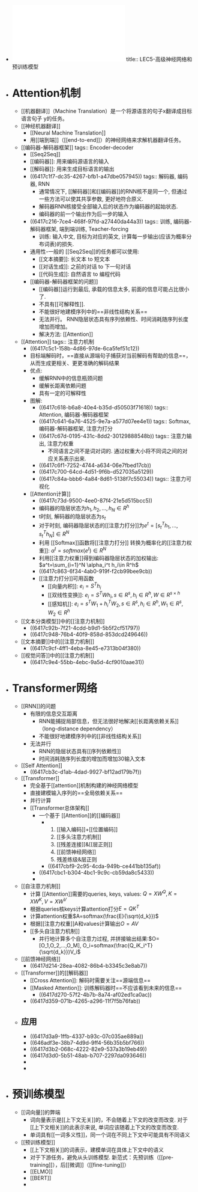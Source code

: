 - ![Lecture5-高级神经网络和预训练模型.pdf](../assets/Lecture5-高级神经网络和预训练模型_1679278338397_0.pdf)
  title:: LEC5-高级神经网络和预训练模型
- # Attention机制
	- [[机器翻译]]（Machine Translation）是一个将源语言的句子x翻译成目标语言句子 y的任务。
	- [[神经机器翻译]]
		- [[Neural Machine Translation]]
		- 用[[端到端]]（[[end-to-end]]）的神经网络来求解机器翻译任务。
	- [[编码器-解码器框架]]
	  tags:: Encoder-decoder
		- [[Seq2Seq]]
		- [[编码器]]: 用来编码源语言的输入
		- [[解码器]]: 用来生成目标语言的输出
		- ((6417c1f7-dc35-4267-bfb1-a47dbe057945))
		  tags:: 解码器, 编码器, RNN
			- 通常情况下, [[解码器]]和[[编码器]]的RNN核不是同一个, 但通过一些方法可以使其共享参数, 更好地符合原义.
			- 解码器RNN核接受全部输入后的状态作为编码器的起始状态.
			- 编码器的前一个输出作为后一步的输入
		- ((6417c216-7ce4-468f-97fd-a27440da44a3))
		  tags:: 训练, 编码器-解码器框架, 端到端训练, Teacher-forcing
			- 训练: 输入中文, 目标为对应的英文, 计算每一步输出(应该为概率分布词表)的损失.
		- 通用性-一般的 [[Seq2Seq]]的任务都可以使用:
			- [[文本摘要]]: 长文本 to 短文本
			- [[对话生成]]: 之前的对话 to 下一句对话
			- [[代码生成]]: 自然语言 to 编程代码
		- [[编码器-解码器框架的问题]]
			- [[编码器]]运行到最后, 承载的信息太多, 前面的信息可能占比很小了.
			- 不具有[[可解释性]].
			- 不能很好地建模序列中的==非线性结构关系==
			- 无法并行。 RNN隐层状态具有序列依赖性、时间消耗随序列长度增加而增加。
			- 解决方法: [[Attention]]
	- [[Attention]]
	  tags:: 注意力机制
		- ((6417c5c1-158b-4d86-97de-6ca5fef51c12))
		- 目标端解码时，==直接从源端句子捕获对当前解码有帮助的信息==，从而生成更相关、更更准确的解码结果
		- 优点:
			- 缓解RNN中的信息瓶颈问题
			- 缓解长距离依赖问题
			- 具有一定的可解释性
		- 图解:
			- ((6417c618-b6a8-40e4-b35d-d50503f71618))
			  tags:: Attention, 编码器-解码器框架
			- ((6417c641-6a76-4525-9e7a-a577d07ee4e1))
			  tags:: Softmax, 编码器-解码器框架, 注意力打分
			- ((6417c67d-0195-431c-8dd2-30129888548b))
			  tags:: 注意力输出, 注意力权重
				- 不同语言之间不是词对词的. 通过权重大小将不同词之间的对应关系表示出来.
			- ((6417c6f1-7252-4744-a634-06e7fbed17cb))
			- ((6417c700-64cd-4d51-9f6b-d527035a5129))
			- ((6417c84a-bbb6-4a84-8d61-5138f7c55034))
			  tags:: 注意力可视化
		- [[Attention计算]]
			- ((6417c73d-9500-4ee0-87f4-21e5d515bcc5))
			- 编码器的隐层状态为$h_1,h_2,...,h_N\in R^h$
			- t时刻, 解码器的隐层状态为$s_t$
			- 对于时刻, 编码器隐层状态的[[注意力打分]]为$e^t=[s_t^Th_1,...,s_t^Th_N]\in R^N$
			- 利用 [[Softmax]]函数将[[注意力打分]] 转换为概率化的[[注意力权重]]: $\alpha^t=softmax(e^t)\in R^N$
			- 利用[[注意力权重]]得到编码器隐层状态的加权输出: $a^t=\sum_{i=1}^N \alpha_i^t h_i\in R^h$
			- ((6417c863-6f34-4ab0-919f-f2cb99bee9cb))
			- [[注意力打分]]可用函数
				- [[向量内积]]: $e_i= S^T h_i$
				- [[双线性变换]]: $e_i = S^TWh_i, s\in R^s, h_i\in R^h, W\in R^{s\times h}$
				- [[感知机]]: $e_i=s^TW_1+h_i^TW_2, s\in R^s, h_i\in R^h, W_1\in R^s,W_2\in R^h$
	- [[文本分类模型]]中的[[注意力机制]]
		- ((6417c92b-7f21-4cdd-b9d1-5b5f2cf51797))
		- ((6417c948-76b4-40f9-858d-853dcd249646))
	- [[文本摘要]]中的[[注意力机制]]
		- ((6417c9cf-4ff1-4eba-8e45-e7313b04f380))
	- [[视觉问答]]中的[[注意力机制]]
		- ((6417c9e4-55bb-4ebc-9a5d-4cf9010aae31))
- # Transformer网络
	- [[RNN]]的问题
		- 有限的信息交互距离
			- RNN能捕捉局部信息，但无法很好地解决[[长距离依赖关系]]（long-distance dependency）
			- 不能很好地建模序列中的[[非线性结构关系]]
		- 无法并行
			- RNN的隐层状态具有[[序列依赖性]]
			- 时间消耗随序列长度的增加而增加30输入文本
	- [[Self Attention]]
		- ((6417cb3c-d1ab-4dad-9927-bf12ad179b7f))
	- [[Transformer]]
		- 完全基于[[attention]]机制构建的神经网络模型
		- 直接建模输入序列的==全局依赖关系==
		- 并行计算
		- [[Transformer总体架构]]
			- 一个基于 [[Attention]]的[[编码器]]
				- 1. [[输入编码]]+[[位置编码]]
				  2. [[多头注意力机制]]
				  3. [[残差连接]]&[[层正则]]
				  4. [[前馈神经网络]]
				  5. 残差练级&层正则
				- ((6417cbf9-2c95-4cda-949b-ce441bb135af))
			- ((6417cbc1-b304-4bc1-9c9c-cb59da8c5433))
			-
	- [[自注意力机制]]
		- 计算 [[Attention]]需要的queries, keys, values: $Q=XW^Q, K=XW^K, V=XW^V$
		- 根据queries核keys计算attention打分$E=QK^T$
		- 计算attention权重$A=softmax(\frac{E}{\sqrt{d_k}})$
		- 根据[[注意力权重]]A和values计算输出$O=AV$
		- [[多头自注意力机制]]
			- 并行地计算多个自注意力过程, 并拼接输出结果:$O=[O_1,O_2,...,O_M], O_i=softmax(\frac{Q_iK_i^T}{\sqrt{d_k}})V_i$
	- [[前馈神经网络]]
		- ((6417d214-28ea-4082-86b4-b3345c3e8ab7))
	- [[Transformer]]的[[解码器]]
		- [[Cross Attention]]: 解码时需要关注==源端信息==
		- [[Masked Attention]]: 训练解码器时==不应该看到未来的信息==
			- ((6417d270-57f2-4b7b-8a74-af02ed1ca0ac))
		- ((6417d359-071b-4265-a296-11f7f5b76fab))
	- ## 应用
		- ((6417d3a9-1ffb-4337-b93c-07c035ae889a))
		- ((646adf3e-38b7-4d9d-9ff4-56b35b5bf766))
		- ((6417d3b2-068c-4222-82e9-537a3b19eb49))
		- ((6417d3d0-5b51-48ab-b707-2297da093646))
		-
		-
- # 预训练模型
	- [[词向量]]的弊端
		- 词向量表示是[[上下文无关]]的，不会随着上下文的改变而改变. 对于[[上下文相关]]的此表示来说, 单词应该随着上下文的改变而改变.
		- 单词具有[[一词多义性]]，同一个词在不同上下文中可能具有不同语义
	- [[预训练模型]]
		- [[上下文相关]]的词表示，建模单词在具体上下文中的语义
		- 对于下游任务，避免从头训练模型. 新范式：先预训练（[[pre-training]]），后[[微调]]（[[fine-tuning]]）
		- [[ELMO]]
		- [[BERT]]
		-
